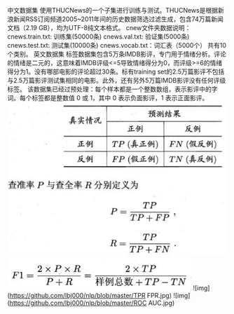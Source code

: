中文数据集
使用THUCNews的一个子集进行训练与测试。THUCNews是根据新浪新闻RSS订阅频道2005~2011年间的历史数据筛选过滤生成，包含74万篇新闻文档（2.19 GB），均为UTF-8纯文本格式。
cnew文件夹数据说明：
cnews.train.txt: 训练集(50000条)
cnews.val.txt: 验证集(5000条)
cnews.test.txt: 测试集(10000条)
cnews.vocab.txt：词汇表（5000个）
共有10个类别。
英文数据集
标签数据集包含5万条IMDB影评，专门用于情绪分析。评论的情绪是二元的，这意味着IMDB评级<=5导致情绪得分为0，而评级>=6的情绪得分为1。没有哪部电影的评论超过30条。标有training set的2.5万篇影评不包括与2.5万篇影评测试集相同的电影。此外，还有另外5万篇IMDB影评没有任何评级标签。
该数据集已经过预处理：每个样本都是一个整数数组，表示影评中的字词。每个标签都是整数值 0 或 1，其中 0 表示负面影评，1 表示正面影评。
![img](https://github.com/lbj000/nlp/blob/master/查准查全率.jpg)
![img](https://github.com/lbj000/nlp/blob/master/F1.jpg)
![img](https://github.com/lbj000/nlp/blob/master/TPR FPR.jpg)
![img](https://github.com/lbj000/nlp/blob/master/ROC AUC.jpg)
